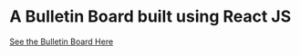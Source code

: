 # A Bulletin Board built using React JS
[See the Bulletin Board Here](http://www.larsbergportfolio.com/react_projects/bulletin_board/)
